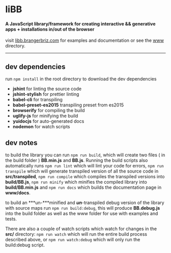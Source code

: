 # liBB

#### A JavaScript library/framework for creating interactive && generative apps + installations in/out of the browser
visit [libb.brangerbriz.com](http://libb.brangerbriz.com/) for examples and documentation or see the [www](https://github.com/brangerbriz/liBB.js/tree/master/www) directory.

----------

## dev dependencies
run `npm install` in the root directory to download the dev dependencies

* **jshint** for linting the source code
* **jshint-stylish** for prettier linting
* **babel-cli** for transpiling
* **babel-preset-es2015** transpiling preset from es2015
* **browserify** for compiling the build
* **uglify-js** for minifying the build
* **yuidocjs** for auto-generated docs
* **nodemon** for watch scripts

## dev notes
to build the library you can run `npm run build`, which will create two files ( in the build folder ) **BB.min.js** and **BB.js**. Running the build scripts also automatically runs `npm run lint` which will lint your code for errors, `npm run transpile` which will generate transpiled version of all the source code in **src/transpiled**, `npm run compile` which compiles the transpiled versions into **build/BB.js**, `npm run minify` which minifies the compiled library into **build/BB.min.js** and  `npm run docs` which builds the documentation page in **www/docs**.

to build an ***un-***minified and ***un***-transpiled debug version of the library with source maps run `npm run build:debug`, this will produce **BB.debug.js** into the build folder as well as the www folder for use with examples and tests.

There are also a couple of watch scripts which watch for changes in the **src/** directory: `npm run watch` which will run the entire build process described above, or `npm run watch:debug` which will only run the build:debug script.
